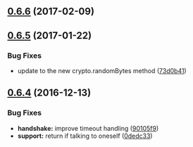 <a name="0.6.6"></a>
## [0.6.6](https://github.com/ipfs/js-libp2p-secio/compare/v0.6.5...v0.6.6) (2017-02-09)



<a name="0.6.5"></a>
## [0.6.5](https://github.com/ipfs/js-libp2p-secio/compare/v0.6.4...v0.6.5) (2017-01-22)


### Bug Fixes

* update to the new crypto.randomBytes method ([73d0b41](https://github.com/ipfs/js-libp2p-secio/commit/73d0b41))



<a name="0.6.4"></a>
## [0.6.4](https://github.com/ipfs/js-libp2p-secio/compare/v0.6.3...v0.6.4) (2016-12-13)


### Bug Fixes

* **handshake:** improve timeout handling ([90105f9](https://github.com/ipfs/js-libp2p-secio/commit/90105f9))
* **support:** return if talking to oneself ([0dedc33](https://github.com/ipfs/js-libp2p-secio/commit/0dedc33))



